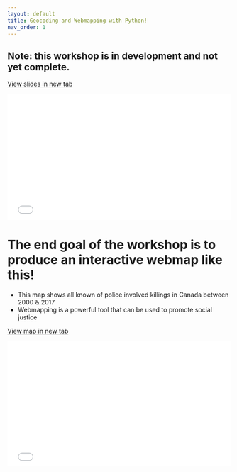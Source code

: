 ```yaml
---
layout: default
title: Geocoding and Webmapping with Python!
nav_order: 1
---
```

## Note: this workshop is in development and not yet complete.

<a href="slides.html" target="_blank">View slides in new tab</a>

<div style="overflow: hidden;
  padding-top: 56.25%;
  position: relative">
  <iframe src="slides.html" title="Processes" scrolling="no" frameborder="0"
    style="border: 0;
   height: 100%;
   left: 0;
   position: absolute;
   top: 0;
   width: 100%;">
   <p>Your browser does not support iframes.</p>
 </iframe>
</div>

# The end goal of the workshop is to produce an interactive webmap like this!
* This map shows all known of police involved killings in Canada between 2000 & 2017
* Webmapping is a powerful tool that can be used to promote social justice

<a href="PoliceViolenceIncidents.html" target="_blank">View map in new tab</a>

<div style="overflow: hidden;
  padding-top: 56.25%;
  position: relative">
  <iframe src="PoliceViolenceIncidents.html" title="Processes" scrolling="no" frameborder="0"
    style="border: 0;
   height: 100%;
   left: 0;
   position: absolute;
   top: 0;
   width: 100%;">
   <p>Your browser does not support iframes.</p>
 </iframe>
</div>